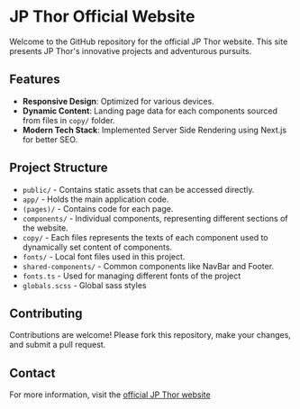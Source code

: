 # JP Thor Official Website

Welcome to the GitHub repository for the official JP Thor website. This site presents JP Thor's innovative projects and adventurous pursuits.

## Features

- **Responsive Design**: Optimized for various devices.
- **Dynamic Content**: Landing page data for each components sourced from files in `copy/` folder.
- **Modern Tech Stack**: Implemented Server Side Rendering using Next.js for better SEO.

## Project Structure

- `public/` - Contains static assets that can be accessed directly.
- `app/` - Holds the main application code.
-   `(pages)/` - Contains code for each page.
-   `components/` - Individual components, representing different sections of the website.
-   `copy/` - Each files represents the texts of each component used to dynamically set content of components.
-   `fonts/` - Local font files used in this project.
-   `shared-components/` - Common components like NavBar and Footer.
-   `fonts.ts` - Used for managing different fonts of the project
-   `globals.scss` - Global sass styles

## Contributing

Contributions are welcome! Please fork this repository, make your changes, and submit a pull request.


## Contact

For more information, visit the [official JP Thor website](https://jpthor.com)